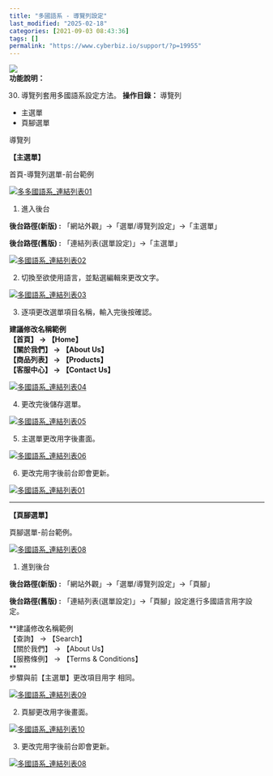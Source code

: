 ```yaml
---
title: "多國語系 - 導覽列設定"
last_modified: "2025-02-18"
categories: [2021-09-03 08:43:36]
tags: []
permalink: "https://www.cyberbiz.io/support/?p=19955"
---
```


![](https://www.cyberbiz.io/support/wp-content/uploads/2021/08/多國版本圖.png)  
**功能說明：**  

30. 導覽列套用多國語系設定方法。 
**操作目錄：** 導覽列

* 主選單
* 頁腳選單

導覽列  

**【主選單】**  

首頁-導覽列選單-前台範例  

[![多多國語系_連結列表01](https://www.cyberbiz.io/support/wp-content/uploads/2021/08/多國語系_連結列表01.png)](https://www.cyberbiz.io/support/wp-content/uploads/2021/08/多國語系_連結列表01.png)  


1. 進入後台  

**後台路徑(新版) :** 「網站外觀」→「選單/導覽列設定」→「主選單」  

**後台路徑(舊版) :** 「連結列表(選單設定)」→「主選單」  

[![多國語系_連結列表02](https://www.cyberbiz.io/support/wp-content/uploads/多國語系_連結列表02.png)](https://www.cyberbiz.io/support/wp-content/uploads/多國語系_連結列表02.png)



2. 切換至欲使用語言，並點選編輯來更改文字。  

[![多國語系_連結列表03](https://www.cyberbiz.io/support/wp-content/uploads/2021/08/多國語系_連結列表03.png)](https://www.cyberbiz.io/support/wp-content/uploads/2021/08/多國語系_連結列表03.png)



3. 逐項更改選單項目名稱，輸入完後按確認。  

**建議修改名稱範例  
【首頁】 → 【Home】  
【關於我們】 → 【About Us】  
【商品列表】 → 【Products】  
【客服中心】 → 【Contact Us】**  

[![多國語系_連結列表04](https://www.cyberbiz.io/support/wp-content/uploads/多國語系_連結列表04.png)](https://www.cyberbiz.io/support/wp-content/uploads/多國語系_連結列表04.png)



4. 更改完後儲存選單。  

[![多國語系_連結列表05](https://www.cyberbiz.io/support/wp-content/uploads/多國語系_連結列表05.png)](https://www.cyberbiz.io/support/wp-content/uploads/多國語系_連結列表05.png)



5. 主選單更改用字後畫面。  

[![多國語系_連結列表06](https://www.cyberbiz.io/support/wp-content/uploads/多國語系_連結列表06.png)](https://www.cyberbiz.io/support/wp-content/uploads/多國語系_連結列表06.png)



6. 更改完用字後前台即會更新。  

[![多國語系_連結列表01](https://www.cyberbiz.io/support/wp-content/uploads/2021/08/多國語系_連結列表01.png)](https://www.cyberbiz.io/support/wp-content/uploads/2021/08/多國語系_連結列表01.png)



* * *

**【頁腳選單】**  

頁腳選單-前台範例。  

[![多國語系_連結列表08](https://www.cyberbiz.io/support/wp-content/uploads/2021/08/多國語系_連結列表08.png)](https://www.cyberbiz.io/support/wp-content/uploads/2021/08/多國語系_連結列表08.png)  


1. 進到後台  

**後台路徑(新版) :** 「網站外觀」→「選單/導覽列設定」→「頁腳」  

**後台路徑(舊版) :** 「連結列表(選單設定)」→「頁腳」設定進行多國語言用字設定。  

**建議修改名稱範例  
【查詢】 → 【Search】  
【關於我們】 → 【About Us】  
【服務條例】 → 【Terms & Conditions】  
**  
步驟與前【主選單】更改項目用字 相同。  

[![多國語系_連結列表09](https://www.cyberbiz.io/support/wp-content/uploads/多國語系_連結列表09.png)](https://www.cyberbiz.io/support/wp-content/uploads/多國語系_連結列表09.png)



2. 頁腳更改用字後畫面。  

[![多國語系_連結列表10](https://www.cyberbiz.io/support/wp-content/uploads/多國語系_連結列表10.png)](https://www.cyberbiz.io/support/wp-content/uploads/多國語系_連結列表10.png)



3. 更改完用字後前台即會更新。   

[![多國語系_連結列表08](https://www.cyberbiz.io/support/wp-content/uploads/2021/08/多國語系_連結列表08.png)](https://www.cyberbiz.io/support/wp-content/uploads/2021/08/多國語系_連結列表08.png)



